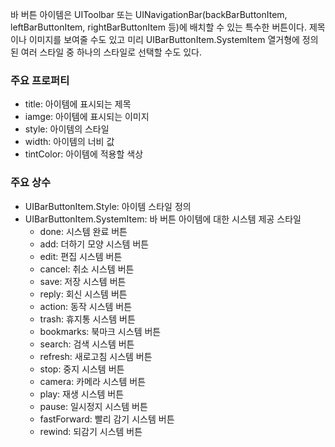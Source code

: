 바 버튼 아이템은 UIToolbar 또는 UINavigationBar(backBarButtonItem, leftBarButtonItem, rightBarButtonItem 등)에 배치할 수 있는 특수한 버튼이다. 제목이나 이미지를 보여줄 수도 있고 미리 UIBarButtonItem.SystemItem 열거형에 정의된 여러 스타일 중 하나의 스타일로 선택할 수도 있다.

### 주요 프로퍼티

- title: 아이템에 표시되는 제목
- iamge: 아이템에 표시되는 이미지
- style: 아이템의 스타일
- width: 아이템의 너비 값
- tintColor: 아이템에 적용할 색상

### 주요 상수

- UIBarButtonItem.Style: 아이템 스타일 정의
- UIBarButtonItem.SystemItem: 바 버튼 아이템에 대한 시스템 제공 스타일
    - done: 시스템 완료 버튼
    - add: 더하기 모양 시스템 버튼
    - edit: 편집 시스템 버튼
    - cancel: 취소 시스템 버튼
    - save: 저장 시스템 버튼
    - reply: 회신 시스템 버튼
    - action: 동작 시스템 버튼
    - trash: 휴지통 시스템 버튼
    - bookmarks: 북마크 시스템 버튼
    - search: 검색 시스템 버튼
    - refresh: 새로고침 시스템 버튼
    - stop: 중지 시스템 버튼
    - camera: 카메라 시스템 버튼
    - play: 재생 시스템 버튼
    - pause: 일시정지 시스템 버튼
    - fastForward: 빨리 감기 시스템 버튼
    - rewind: 되감기 시스템 버튼
